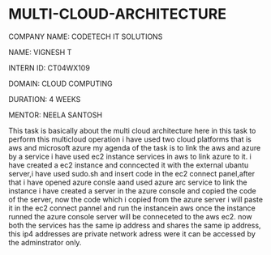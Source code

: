 # MULTI-CLOUD-ARCHITECTURE

COMPANY NAME: CODETECH IT SOLUTIONS

NAME: VIGNESH T

INTERN ID: CT04WX109

DOMAIN: CLOUD COMPUTING

DURATION: 4 WEEKS

MENTOR: NEELA SANTOSH

This task is basically about the multi cloud architecture here in this task to perform this multicloud operation i have used two cloud platforms that is aws and microsoft azure my agenda of the task is to link the aws and azure by a service i have used ec2 instance services in aws to link azure to it. i have created a ec2 instance and conncected it with the external ubantu server,i have used sudo.sh and insert code in the ec2 connect panel,after that i have opened azure consle aand used azure arc service to link the instance i have created a server in the azure console and copied the code of the server, now the code which i copied from the azure server i will paste it in the ec2 connect pannel and run the instancein aws once the instance runned the azure console server will be conneceted to the aws ec2. now both the services has the same ip address and shares the same ip address, this ip4 addresses are private network adress were it can be accessed by the adminstrator only.
